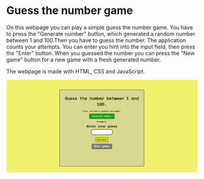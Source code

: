 <h1>Guess the number game</h1>

<p>On this webpage you can play a simple guess the number game. You have to press the "Generate number" button, which generated a random number between 1 and 100.Then you have to guess the number. The application counts your attempts. You can enter you hint into the input field, then press the "Enter" button. When you guessed the number you can press the "New game" button for a new game with a fresh generated number.</p>
<p>The webpage is made with HTML, CSS and JavaScript.</p>

<img src="./Screenshot_img/guess_screenshot.png" alt="Webpage screenshot">
